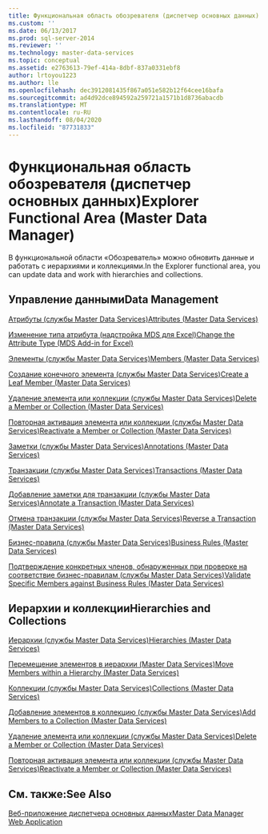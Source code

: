 ```yaml
---
title: Функциональная область обозревателя (диспетчер основных данных) | Документы Майкрософт
ms.custom: ''
ms.date: 06/13/2017
ms.prod: sql-server-2014
ms.reviewer: ''
ms.technology: master-data-services
ms.topic: conceptual
ms.assetid: e2763613-79ef-414a-8dbf-837a0331ebf8
author: lrtoyou1223
ms.author: lle
ms.openlocfilehash: dec3912081435f867a051e582b12f64cee16bafa
ms.sourcegitcommit: ad4d92dce894592a259721a1571b1d8736abacdb
ms.translationtype: MT
ms.contentlocale: ru-RU
ms.lasthandoff: 08/04/2020
ms.locfileid: "87731833"
---
```

# <a name="explorer-functional-area-master-data-manager"></a><span data-ttu-id="943fb-102">Функциональная область обозревателя (диспетчер основных данных)</span><span class="sxs-lookup"><span data-stu-id="943fb-102">Explorer Functional Area (Master Data Manager)</span></span>
  <span data-ttu-id="943fb-103">В функциональной области «Обозреватель» можно обновить данные и работать с иерархиями и коллекциями.</span><span class="sxs-lookup"><span data-stu-id="943fb-103">In the Explorer functional area, you can update data and work with hierarchies and collections.</span></span>  
  
## <a name="data-management"></a><span data-ttu-id="943fb-104">Управление данными</span><span class="sxs-lookup"><span data-stu-id="943fb-104">Data Management</span></span>  
 [<span data-ttu-id="943fb-105">Атрибуты (службы Master Data Services)</span><span class="sxs-lookup"><span data-stu-id="943fb-105">Attributes &#40;Master Data Services&#41;</span></span>](attributes-master-data-services.md)  
  
 [<span data-ttu-id="943fb-106">Изменение типа атрибута (надстройка MDS для Excel)</span><span class="sxs-lookup"><span data-stu-id="943fb-106">Change the Attribute Type &#40;MDS Add-in for Excel&#41;</span></span>](microsoft-excel-add-in/change-the-attribute-type-mds-add-in-for-excel.md)  
  
 [<span data-ttu-id="943fb-107">Элементы (службы Master Data Services)</span><span class="sxs-lookup"><span data-stu-id="943fb-107">Members &#40;Master Data Services&#41;</span></span>](../../2014/master-data-services/members-master-data-services.md)  
  
 [<span data-ttu-id="943fb-108">Создание конечного элемента (службы Master Data Services)</span><span class="sxs-lookup"><span data-stu-id="943fb-108">Create a Leaf Member &#40;Master Data Services&#41;</span></span>](../../2014/master-data-services/create-a-leaf-member-master-data-services.md)  
  
 [<span data-ttu-id="943fb-109">Удаление элемента или коллекции (службы Master Data Services)</span><span class="sxs-lookup"><span data-stu-id="943fb-109">Delete a Member or Collection &#40;Master Data Services&#41;</span></span>](../../2014/master-data-services/delete-a-member-or-collection-master-data-services.md)  
  
 [<span data-ttu-id="943fb-110">Повторная активация элемента или коллекции (службы Master Data Services)</span><span class="sxs-lookup"><span data-stu-id="943fb-110">Reactivate a Member or Collection &#40;Master Data Services&#41;</span></span>](../../2014/master-data-services/reactivate-a-member-or-collection-master-data-services.md)  
  
 [<span data-ttu-id="943fb-111">Заметки (службы Master Data Services)</span><span class="sxs-lookup"><span data-stu-id="943fb-111">Annotations &#40;Master Data Services&#41;</span></span>](../../2014/master-data-services/annotations-master-data-services.md)  
  
 [<span data-ttu-id="943fb-112">Транзакции (службы Master Data Services)</span><span class="sxs-lookup"><span data-stu-id="943fb-112">Transactions &#40;Master Data Services&#41;</span></span>](../../2014/master-data-services/transactions-master-data-services.md)  
  
 [<span data-ttu-id="943fb-113">Добавление заметки для транзакции (службы Master Data Services)</span><span class="sxs-lookup"><span data-stu-id="943fb-113">Annotate a Transaction &#40;Master Data Services&#41;</span></span>](../../2014/master-data-services/annotate-a-transaction-master-data-services.md)  
  
 [<span data-ttu-id="943fb-114">Отмена транзакции (службы Master Data Services)</span><span class="sxs-lookup"><span data-stu-id="943fb-114">Reverse a Transaction &#40;Master Data Services&#41;</span></span>](../../2014/master-data-services/reverse-a-transaction-master-data-services.md)  
  
 [<span data-ttu-id="943fb-115">Бизнес-правила (службы Master Data Services)</span><span class="sxs-lookup"><span data-stu-id="943fb-115">Business Rules &#40;Master Data Services&#41;</span></span>](../../2014/master-data-services/business-rules-master-data-services.md)  
  
 [<span data-ttu-id="943fb-116">Подтверждение конкретных членов, обнаруженных при проверке на соответствие бизнес-правилам (службы Master Data Services)</span><span class="sxs-lookup"><span data-stu-id="943fb-116">Validate Specific Members against Business Rules &#40;Master Data Services&#41;</span></span>](../../2014/master-data-services/validate-specific-members-against-business-rules-master-data-services.md)  
  
## <a name="hierarchies-and-collections"></a><span data-ttu-id="943fb-117">Иерархии и коллекции</span><span class="sxs-lookup"><span data-stu-id="943fb-117">Hierarchies and Collections</span></span>  
 [<span data-ttu-id="943fb-118">Иерархии (службы Master Data Services)</span><span class="sxs-lookup"><span data-stu-id="943fb-118">Hierarchies &#40;Master Data Services&#41;</span></span>](../../2014/master-data-services/hierarchies-master-data-services.md)  
  
 [<span data-ttu-id="943fb-119">Перемещение элементов в иерархии &#40;Master Data Services&#41;</span><span class="sxs-lookup"><span data-stu-id="943fb-119">Move Members within a Hierarchy &#40;Master Data Services&#41;</span></span>](../../2014/master-data-services/move-members-within-a-hierarchy-master-data-services.md)  
  
 [<span data-ttu-id="943fb-120">Коллекции (службы Master Data Services)</span><span class="sxs-lookup"><span data-stu-id="943fb-120">Collections &#40;Master Data Services&#41;</span></span>](../../2014/master-data-services/collections-master-data-services.md)  
  
 [<span data-ttu-id="943fb-121">Добавление элементов в коллекцию (службы Master Data Services)</span><span class="sxs-lookup"><span data-stu-id="943fb-121">Add Members to a Collection &#40;Master Data Services&#41;</span></span>](../../2014/master-data-services/add-members-to-a-collection-master-data-services.md)  
  
 [<span data-ttu-id="943fb-122">Удаление элемента или коллекции (службы Master Data Services)</span><span class="sxs-lookup"><span data-stu-id="943fb-122">Delete a Member or Collection &#40;Master Data Services&#41;</span></span>](../../2014/master-data-services/delete-a-member-or-collection-master-data-services.md)  
  
 [<span data-ttu-id="943fb-123">Повторная активация элемента или коллекции (службы Master Data Services)</span><span class="sxs-lookup"><span data-stu-id="943fb-123">Reactivate a Member or Collection &#40;Master Data Services&#41;</span></span>](../../2014/master-data-services/reactivate-a-member-or-collection-master-data-services.md)  
  
## <a name="see-also"></a><span data-ttu-id="943fb-124">См. также:</span><span class="sxs-lookup"><span data-stu-id="943fb-124">See Also</span></span>  
 [<span data-ttu-id="943fb-125">Веб-приложение диспетчера основных данных</span><span class="sxs-lookup"><span data-stu-id="943fb-125">Master Data Manager Web Application</span></span>](../../2014/master-data-services/master-data-manager-web-application.md)  
  
  
